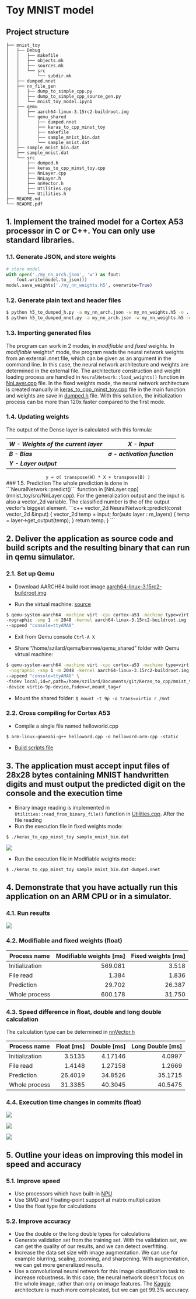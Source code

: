 # **Toy** MNIST model

## Project structure

```
├── mnist_toy
│   ├── Debug
│   │   ├── makefile
│   │   ├── objects.mk
│   │   ├── sources.mk
│   │   └── src
│   │       └── subdir.mk
│   ├── dumped.nnet
│   ├── nn_file_gen
│   │   ├── dump_to_simple_cpp.py
│   │   ├── dump_to_simple_cpp_source_gen.py
│   │   └── mnist_toy_model.ipynb
│   ├── qemu
│   │   ├── aarch64-linux-3.15rc2-buildroot.img
│   │   └── qemu_shared
│   │       ├── dumped.nnet
│   │       ├── keras_to_cpp_minst_toy
│   │       ├── makefile
│   │       ├── sample_mnist_bin.dat
│   │       └── sample_mnist.dat
│   ├── sample_mnist_bin.dat
│   ├── sample_mnist.dat
│   └── src
│       ├── dumped.h
│       ├── keras_to_cpp_minst_toy.cpp
│       ├── NnLayer.cpp
│       ├── NnLayer.h
│       ├── nnVector.h
│       ├── Utilities.cpp
│       └── Utilities.h
├── README.md
└── README.pdf
```

## 1. Implement the trained model for a Cortex A53 processor in C or C++. You can only use standard libraries.

### 1.1. Generate JSON, and store weights
```python
# store model
with open('./my_nn_arch.json', 'w') as fout:
    fout.write(model.to_json())
model.save_weights('./my_nn_weights.h5', overwrite=True)
```
### 1.2. Generate plain text and header files
```bash
$ python h5_to_dumped_h.py -a my_nn_arch.json -w my_nn_weights.h5 -o ../dumped.nnet -v 1
$ python h5_to_dumped_nnet.py -a my_nn_arch.json -w my_nn_weights.h5 -o ../src/dumped.h -v 1
```
### 1.3. Importing generated files
The program can work in 2 modes, in *modifiable* and *fixed* weights. In *modifiable* weights* mode, the program reads the neural network weights from an external .nnet file, which can be given as an argument in the command line. In this case, the neural network architecture and weights are determined in the external file. The architecture construction and weight loading process are handled in ```NeuralNetwork::load_weights()``` function in [NnLayer.cpp](mnist_toy/src/NnLayer.cpp) file. 
In the fixed weights mode, the neural network architecture is created manually in [keras_to_cpp_minst_toy.cpp](mnist_toy/src/keras_to_cpp_minst_toy.cpp) file in the main function and weights are save in [dumped.h](mnist_toy/src/dumped.h) file. With this solution, the initialization process can be more than 120x faster compared to the first mode.

### 1.4. Updating weights

The output of the Dense layer is calculated with this formula:

| *W - Weights of the current layer* | *X - Input*               |
| ----------------- | -------------  |
| ***B - Bias***                     | ***σ - activation function*** |
| ***Y - Layer output***             |                           |

<center>  <code>y = σ( transpose(W) * X + transpose(B) )</code>  </center>
### 1.5. Prediction
The whole prediction is done in ```NeuralNetwork::predict()``` function in [NnLayer.cpp](mnist_toy/src/NnLayer.cpp). For the generalization output and the input is also a vector_2d variable. The classified number is the of the output vector's biggest element. 
```c++
vector_2d NeuralNetwork::predict(const vector_2d &input) {
	vector_2d temp = input;
	for(auto layer : m_layers) {
		temp = layer->get_output(temp);
	}
	return temp;
}
```

## 2. Deliver the application as source code and build scripts and the resulting binary that can run in qemu simulator.

### 2.1. Set up Qemu

* Download AARCH64 build root image [aarch64-linux-3.15rc2-buildroot.img](https://github.com/675816156/Qemu-aarch64) 

* Run the virtual machine: [source]((https://www.bennee.com/~alex/blog/2014/05/09/running-linux-in-qemus-aarch64-system-emulation-mode/)) 
```bash
$ qemu-system-aarch64 -machine virt -cpu cortex-a53 -machine type=virt \
-nographic -smp 1 -m 2048 -kernel aarch64-linux-3.15rc2-buildroot.img  \
--append "console=ttyAMA0"
```

* Exit from Qemu console 
``` Ctrl-A X ```

* Share “/home/szilard/qemu/bennee/qemu_shared” folder with Qemu virtual machine:
```bash
$ qemu-system-aarch64 -machine virt -cpu cortex-a53 -machine type=virt \
 -nographic -smp 1 -m 2048 -kernel aarch64-linux-3.15rc2-buildroot.img  \
--append "console=ttyAMA0" \
-fsdev local,id=r,path=/home/szilard/Documents/git/Keras_to_cpp/mnist_toy/qemu/qemu_shared,security_model=none \
-device virtio-9p-device,fsdev=r,mount_tag=r
```

* Mount the shared folder:
``` $ mount -t 9p -o trans=virtio r /mnt ```

### 2.2. Cross compiling for Cortex A53
* Compile a single file named helloworld.cpp

```$ arm-linux-gnueabi-g++ helloword.cpp -o helloword-arm-cpp -static```

* [Build scripts file](mnist_toy/qemu/qemu_shared/makefile)

## 3. The application must accept input files of 28x28 bytes containing MNIST handwritten digits and must output the predicted digit on the console and the execution time

* Binary image reading is implemented in ```Utilities::read_from_binary_file()``` function in [Utilities.cpp](mnist_toy/src/Utilities.cpp). After the file reading 
* Run the execution file in fixed weights mode:

``` $ ./keras_to_cpp_minst_toy sample_mnist_bin.dat ```

![ ](readme_imgs/basic_execution.png)

- Run the execution file in Modifiable weights mode:

``` $ ./keras_to_cpp_minst_toy sample_mnist_bin.dat dumped.nnet  ```

## 4. Demonstrate that you have actually run this application on an ARM CPU or in a simulator.

### 4.1. Run results
![](readme_imgs/cpu_info.png)

### 4.2. Modifiable and fixed weights (float)

| Process name      | Modifiable weights [ms]  | Fixed weights [ms] |
| ----------------- | -------------: | -------------: |
| Initialization | 569.081	 | 3.518    |
| File read    	| 1.384	     | 1.836    |
| Prediction   	| 29.702	 | 26.387   |
| Whole process	| 600.178	 | 31.750   |

### 4.3. Speed difference in float, double and long double calculation

The calculation type can be determined in [nnVector.h](mnist_toy/src/nnVector.h)

| Process name      | Float [ms]     | Double [ms]   |Long Double [ms]|
| ----------------- | -------------: | -------------:|-------------:  |
| Initialization 	| 	3.5135       | 4.17146	     |4.0997	      |
| File read    	 	| 	1.4148       | 1.27158	     |1.2669	      |
| Prediction   	 	|  26.4019       | 34.8526       |35.1715	      |
| Whole process	 	|  31.3385       | 40.3045	     |40.5475	      |

### 4.4. Execution time changes in commits (float)

![](readme_imgs/init_t_commits.png)



![](readme_imgs/prediction_t_commits.png)



![](readme_imgs/whole_t_commits.png)



## 5. Outline your ideas on improving this model in speed and accuracy

### 5.1. Improve speed

* Use processors which have built-in [NPU](https://www.96boards.org/product/tb-96aiot/)
* Use SIMD and Floating-point support at matrix multiplication
* Use the float type for calculations

### 5.2. Improve accuracy

* Use the double or the long double types for calculations
* Generate validation set from the training set. With the validation set, we can get the quality of our results, and we can detect overfitting.
* Increase the data set size with image augmentation. We can use for example blurring, scaling, zooming, and sharpening. With augmentation, we can get more generalized results.
* Use a convolutional neural network for this image classification task to increase robustness. In this case, the neural network doesn't focus on the whole image, rather than only on image features. The [Kaggle](https://www.kaggle.com/saurabhyadav919/mnist-kernel) architecture is much more complicated, but we can get 99.3% accuracy.
